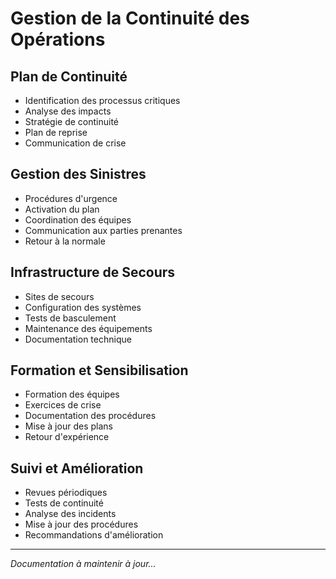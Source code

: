 # Gestion de la Continuité des Opérations

## Plan de Continuité
- Identification des processus critiques
- Analyse des impacts
- Stratégie de continuité
- Plan de reprise
- Communication de crise

## Gestion des Sinistres
- Procédures d'urgence
- Activation du plan
- Coordination des équipes
- Communication aux parties prenantes
- Retour à la normale

## Infrastructure de Secours
- Sites de secours
- Configuration des systèmes
- Tests de basculement
- Maintenance des équipements
- Documentation technique

## Formation et Sensibilisation
- Formation des équipes
- Exercices de crise
- Documentation des procédures
- Mise à jour des plans
- Retour d'expérience

## Suivi et Amélioration
- Revues périodiques
- Tests de continuité
- Analyse des incidents
- Mise à jour des procédures
- Recommandations d'amélioration

---
*Documentation à maintenir à jour...* 